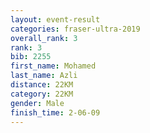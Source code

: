 ```yaml
---
layout: event-result 
categories: fraser-ultra-2019 
overall_rank: 3
rank: 3
bib: 2255
first_name: Mohamed
last_name: Azli
distance: 22KM
category: 22KM
gender: Male
finish_time: 2-06-09
---
```

